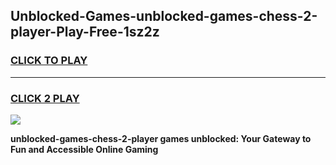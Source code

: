 
## Unblocked-Games-unblocked-games-chess-2-player-Play-Free-1sz2z
<h3>
<a href="https://premium76.site?title=unblocked-games-chess-2-player&ref=18A1">CLICK TO PLAY</a></h3>
<hr>

<h3>
<a href="https://premium76.site?title=unblocked-games-chess-2-player&ref=18A1">CLICK 2 PLAY</a>
  
</h3>

<a href="https://premium76.site?title=unblocked-games-chess-2-player&ref=18A1"><img src="https://clearcache.store/games.png"></a>


**unblocked-games-chess-2-player games unblocked: Your Gateway to Fun and Accessible Online Gaming**

